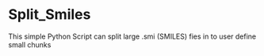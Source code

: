 # Split_Smiles
This simple Python Script can split large .smi (SMILES) fies in to user define small chunks
